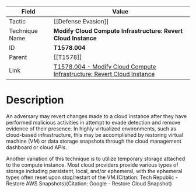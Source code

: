
|Field|Value|
|---|---|
|Tactic|[[Defense Evasion]]|
|Technique Name|**Modify Cloud Compute Infrastructure: Revert Cloud Instance**|
|ID|**T1578.004**|
|Parent|[[T1578]]|
|Link|[T1578.004 - Modify Cloud Compute Infrastructure: Revert Cloud Instance](https://attack.mitre.org/techniques/T1578/004)|

# Description

An adversary may revert changes made to a cloud instance after they have performed malicious activities in attempt to evade detection and remove evidence of their presence. In highly virtualized environments, such as cloud-based infrastructure, this may be accomplished by restoring virtual machine (VM) or data storage snapshots through the cloud management dashboard or cloud APIs.

Another variation of this technique is to utilize temporary storage attached to the compute instance. Most cloud providers provide various types of storage including persistent, local, and/or ephemeral, with the ephemeral types often reset upon stop/restart of the VM.(Citation: Tech Republic - Restore AWS Snapshots)(Citation: Google - Restore Cloud Snapshot)